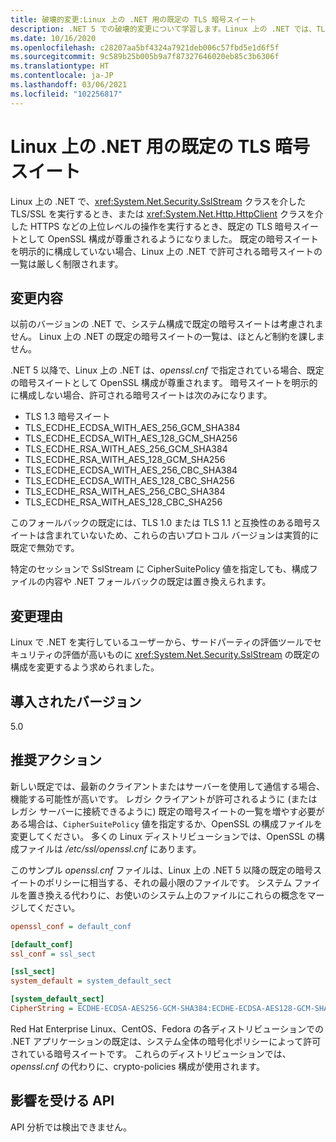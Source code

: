 ```yaml
---
title: 破壊的変更:Linux 上の .NET 用の既定の TLS 暗号スイート
description: .NET 5 での破壊的変更について学習します。Linux 上の .NET では、TLS/SSL の実行時に既定の暗号スイートとして OpenSSL 構成が尊重されるようになりました。
ms.date: 10/16/2020
ms.openlocfilehash: c28207aa5bf4324a7921deb006c57fbd5e1d6f5f
ms.sourcegitcommit: 9c589b25b005b9a7f87327646020eb85c3b6306f
ms.translationtype: HT
ms.contentlocale: ja-JP
ms.lasthandoff: 03/06/2021
ms.locfileid: "102256817"
---
```

# <a name="default-tls-cipher-suites-for-net-on-linux"></a>Linux 上の .NET 用の既定の TLS 暗号スイート

Linux 上の .NET で、<xref:System.Net.Security.SslStream> クラスを介した TLS/SSL を実行するとき、または <xref:System.Net.Http.HttpClient> クラスを介した HTTPS などの上位レベルの操作を実行するとき、既定の TLS 暗号スイートとして OpenSSL 構成が尊重されるようになりました。 既定の暗号スイートを明示的に構成していない場合、Linux 上の .NET で許可される暗号スイートの一覧は厳しく制限されます。

## <a name="change-description"></a>変更内容

以前のバージョンの .NET で、システム構成で既定の暗号スイートは考慮されません。 Linux 上の .NET の既定の暗号スイートの一覧は、ほとんど制約を課しません。

.NET 5 以降で、Linux 上の .NET は、*openssl.cnf* で指定されている場合、既定の暗号スイートとして OpenSSL 構成が尊重されます。 暗号スイートを明示的に構成しない場合、許可される暗号スイートは次のみになります。

- TLS 1.3 暗号スイート
- TLS_ECDHE_ECDSA_WITH_AES_256_GCM_SHA384
- TLS_ECDHE_ECDSA_WITH_AES_128_GCM_SHA256
- TLS_ECDHE_RSA_WITH_AES_256_GCM_SHA384
- TLS_ECDHE_RSA_WITH_AES_128_GCM_SHA256
- TLS_ECDHE_ECDSA_WITH_AES_256_CBC_SHA384
- TLS_ECDHE_ECDSA_WITH_AES_128_CBC_SHA256
- TLS_ECDHE_RSA_WITH_AES_256_CBC_SHA384
- TLS_ECDHE_RSA_WITH_AES_128_CBC_SHA256

このフォールバックの既定には、TLS 1.0 または TLS 1.1 と互換性のある暗号スイートは含まれていないため、これらの古いプロトコル バージョンは実質的に既定で無効です。

特定のセッションで SslStream に CipherSuitePolicy 値を指定しても、構成ファイルの内容や .NET フォールバックの既定は置き換えられます。

## <a name="reason-for-change"></a>変更理由

Linux で .NET を実行しているユーザーから、サードパーティの評価ツールでセキュリティの評価が高いものに <xref:System.Net.Security.SslStream> の既定の構成を変更するよう求められました。

## <a name="version-introduced"></a>導入されたバージョン

5.0

## <a name="recommended-action"></a>推奨アクション

新しい既定では、最新のクライアントまたはサーバーを使用して通信する場合、機能する可能性が高いです。 レガシ クライアントが許可されるように (またはレガシ サーバーに接続できるように) 既定の暗号スイートの一覧を増やす必要がある場合は、`CipherSuitePolicy` 値を指定するか、OpenSSL の構成ファイルを変更してください。 多くの Linux ディストリビューションでは、OpenSSL の構成ファイルは */etc/ssl/openssl.cnf* にあります。

このサンプル *openssl.cnf* ファイルは、Linux 上の .NET 5 以降の既定の暗号スイートのポリシーに相当する、それの最小限のファイルです。 システム ファイルを置き換える代わりに、お使いのシステム上のファイルにこれらの概念をマージしてください。

```ini
openssl_conf = default_conf

[default_conf]
ssl_conf = ssl_sect

[ssl_sect]
system_default = system_default_sect

[system_default_sect]
CipherString = ECDHE-ECDSA-AES256-GCM-SHA384:ECDHE-ECDSA-AES128-GCM-SHA256:ECDHE-RSA-AES256-GCM-SHA384:ECDHE-RSA-AES128-GCM-SHA256:ECDHE-ECDSA-AES256-SHA384:ECDHE-ECDSA-AES128-SHA256:ECDHE-RSA-AES256-SHA384:ECDHE-RSA-AES128-SHA256
```

Red Hat Enterprise Linux、CentOS、Fedora の各ディストリビューションでの .NET アプリケーションの既定は、システム全体の暗号化ポリシーによって許可されている暗号スイートです。 これらのディストリビューションでは、*openssl.cnf* の代わりに、crypto-policies 構成が使用されます。

## <a name="affected-apis"></a>影響を受ける API

API 分析では検出できません。

<!--

### Affected APIs

- Not detectible via API analysis.

### Category

- Cryptography
- Security

-->
